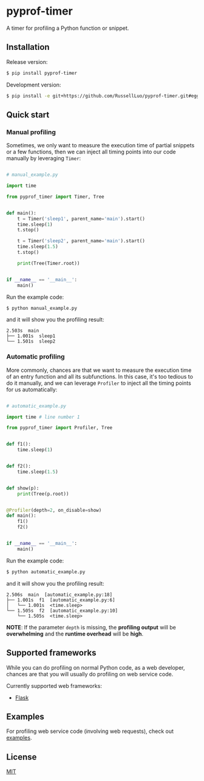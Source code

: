 # pyprof-timer

A timer for profiling a Python function or snippet.


## Installation

Release version:

```bash
$ pip install pyprof-timer
```

Development version:

```bash
$ pip install -e git+https://github.com/RussellLuo/pyprof-timer.git#egg=pyprof-timer
```


## Quick start

### Manual profiling

Sometimes, we only want to measure the execution time of partial snippets or a few functions, then we can inject all timing points into our code manually by leveraging `Timer`:

```python

# manual_example.py

import time

from pyprof_timer import Timer, Tree


def main():
    t = Timer('sleep1', parent_name='main').start()
    time.sleep(1)
    t.stop()

    t = Timer('sleep2', parent_name='main').start()
    time.sleep(1.5)
    t.stop()

    print(Tree(Timer.root))


if __name__ == '__main__':
    main()
```

Run the example code:

```bash
$ python manual_example.py
```

and it will show you the profiling result:

```
2.503s  main
├── 1.001s  sleep1
└── 1.501s  sleep2

```

### Automatic profiling

More commonly, chances are that we want to measure the execution time of an entry function and all its subfunctions. In this case, it's too tedious to do it manually, and we can leverage `Profiler` to inject all the timing points for us automatically:

```python

# automatic_example.py

import time # line number 1

from pyprof_timer import Profiler, Tree


def f1():
    time.sleep(1)


def f2():
    time.sleep(1.5)


def show(p):
    print(Tree(p.root))


@Profiler(depth=2, on_disable=show)
def main():
    f1()
    f2()


if __name__ == '__main__':
    main()
```

Run the example code:

```bash
$ python automatic_example.py
```

and it will show you the profiling result:

```
2.506s  main  [automatic_example.py:18]
├── 1.001s  f1  [automatic_example.py:6]
│   └── 1.001s  <time.sleep>
└── 1.505s  f2  [automatic_example.py:10]
    └── 1.505s  <time.sleep>

```

**NOTE**: If the parameter `depth` is missing, the **profiling output** will be **overwhelming** and the **runtime overhead** will be **high**.


## Supported frameworks

While you can do profiling on normal Python code, as a web developer, chances are that you will usually do profiling on web service code.

Currently supported web frameworks:

- [Flask](http://flask.pocoo.org/)


## Examples

For profiling web service code (involving web requests), check out [examples](examples).


## License

[MIT](http://opensource.org/licenses/MIT)
